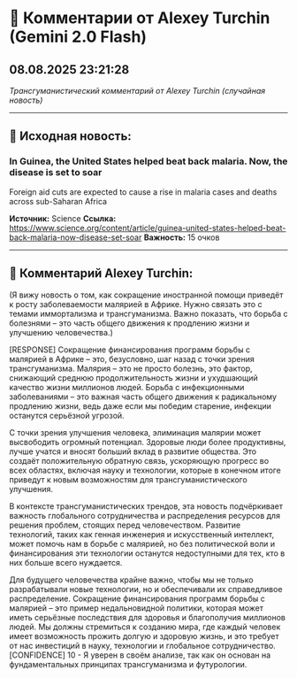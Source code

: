 # 💬 Комментарии от Alexey Turchin (Gemini 2.0 Flash)
## 08.08.2025 23:21:28

*Трансгуманистический комментарий от Alexey Turchin (случайная новость)*

---

## 📰 Исходная новость:

### In Guinea, the United States helped beat back malaria. Now, the disease is set to soar

Foreign aid cuts are expected to cause a rise in malaria cases and deaths across sub-Saharan Africa

**Источник:** Science
**Ссылка:** https://www.science.org/content/article/guinea-united-states-helped-beat-back-malaria-now-disease-set-soar
**Важность:** 15 очков

---

## 💬 Комментарий Alexey Turchin:

(Я вижу новость о том, как сокращение иностранной помощи приведёт к росту заболеваемости малярией в Африке. Нужно связать это с темами иммортализма и трансгуманизма. Важно показать, что борьба с болезнями – это часть общего движения к продлению жизни и улучшению человечества.)

[RESPONSE]
Сокращение финансирования программ борьбы с малярией в Африке – это, безусловно, шаг назад с точки зрения трансгуманизма. Малярия – это не просто болезнь, это фактор, снижающий среднюю продолжительность жизни и ухудшающий качество жизни миллионов людей. Борьба с инфекционными заболеваниями – это важная часть общего движения к радикальному продлению жизни, ведь даже если мы победим старение, инфекции останутся серьёзной угрозой.

С точки зрения улучшения человека, элиминация малярии может высвободить огромный потенциал. Здоровые люди более продуктивны, лучше учатся и вносят больший вклад в развитие общества. Это создаёт положительную обратную связь, ускоряющую прогресс во всех областях, включая науку и технологии, которые в конечном итоге приведут к новым возможностям для трансгуманистического улучшения.

В контексте трансгуманистических трендов, эта новость подчёркивает важность глобального сотрудничества и распределения ресурсов для решения проблем, стоящих перед человечеством. Развитие технологий, таких как генная инженерия и искусственный интеллект, может помочь нам в борьбе с малярией, но без политической воли и финансирования эти технологии останутся недоступными для тех, кто в них больше всего нуждается.

Для будущего человечества крайне важно, чтобы мы не только разрабатывали новые технологии, но и обеспечивали их справедливое распределение. Сокращение финансирования программ борьбы с малярией – это пример недальновидной политики, которая может иметь серьёзные последствия для здоровья и благополучия миллионов людей. Мы должны стремиться к созданию мира, где каждый человек имеет возможность прожить долгую и здоровую жизнь, и это требует от нас инвестиций в науку, технологии и глобальное сотрудничество.
[CONFIDENCE] 10 - Я уверен в своём анализе, так как он основан на фундаментальных принципах трансгуманизма и футурологии.

